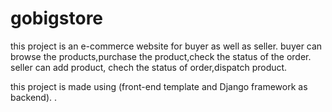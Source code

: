 # gobigstore
this project is an e-commerce website for buyer as well as seller.
buyer can browse the products,purchase the product,check the status of the order.
seller can add product, chech the status of order,dispatch product.

this project is made using (front-end template and Django framework as backend).
.
